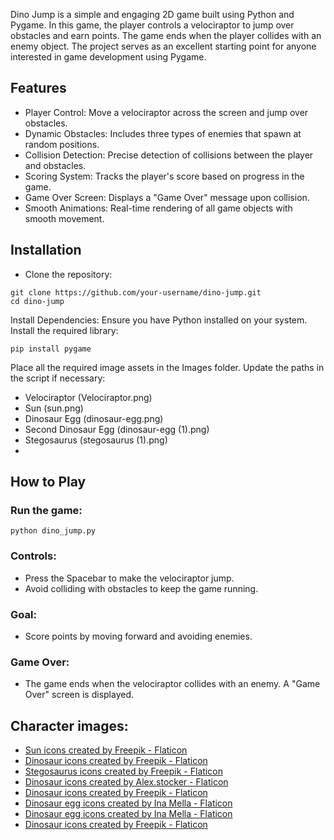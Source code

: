 Dino Jump is a simple and engaging 2D game built using Python and Pygame. In this game, the player controls a velociraptor to jump over obstacles and earn points. The game ends when the player collides with an enemy object. The project serves as an excellent starting point for anyone interested in game development using Pygame.

## Features
- Player Control: Move a velociraptor across the screen and jump over obstacles.
- Dynamic Obstacles: Includes three types of enemies that spawn at random positions.
- Collision Detection: Precise detection of collisions between the player and obstacles.
- Scoring System: Tracks the player's score based on progress in the game.
- Game Over Screen: Displays a "Game Over" message upon collision.
- Smooth Animations: Real-time rendering of all game objects with smooth movement.

## Installation
- Clone the repository:
```
git clone https://github.com/your-username/dino-jump.git
cd dino-jump
```

Install Dependencies: Ensure you have Python installed on your system. Install the required library:
```
pip install pygame
```

Place all the required image assets in the Images folder. Update the paths in the script if necessary:
- Velociraptor (Velociraptor.png)
- Sun (sun.png)
- Dinosaur Egg (dinosaur-egg.png)
- Second Dinosaur Egg (dinosaur-egg (1).png)
- Stegosaurus (stegosaurus (1).png)
- 
## How to Play
### Run the game:
```
python dino_jump.py
```

### Controls:
- Press the Spacebar to make the velociraptor jump.
- Avoid colliding with obstacles to keep the game running.
  
### Goal:
- Score points by moving forward and avoiding enemies.
  
### Game Over:
- The game ends when the velociraptor collides with an enemy. A "Game Over" screen is displayed.

## Character images:
- <a href="https://www.flaticon.com/free-icons/sun" title="sun icons">Sun icons created by Freepik - Flaticon</a>
- <a href="https://www.flaticon.com/free-icons/dinosaur" title="dinosaur icons">Dinosaur icons created by Freepik - Flaticon</a>
- <a href="https://www.flaticon.com/free-icons/stegosaurus" title="stegosaurus icons">Stegosaurus icons created by Freepik - Flaticon</a>
- <a href="https://www.flaticon.com/free-icons/dinosaur" title="dinosaur icons">Dinosaur icons created by Alex.stocker - Flaticon</a>
- <a href="https://www.flaticon.com/free-icons/dinosaur" title="dinosaur icons">Dinosaur icons created by Freepik - Flaticon</a>
- <a href="https://www.flaticon.com/free-icons/dinosaur-egg" title="dinosaur egg icons">Dinosaur egg icons created by Ina Mella - Flaticon</a>
- <a href="https://www.flaticon.com/free-icons/dinosaur-egg" title="dinosaur egg icons">Dinosaur egg icons created by Ina Mella - Flaticon</a>
- <a href="https://www.flaticon.com/free-icons/dinosaur" title="dinosaur icons">Dinosaur icons created by Freepik - Flaticon</a>
